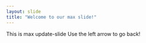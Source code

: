 ```yaml
---
layout: slide
title: "Welcome to our max slide!"
---
```

This is max update-slide
Use the left arrow to go back!
